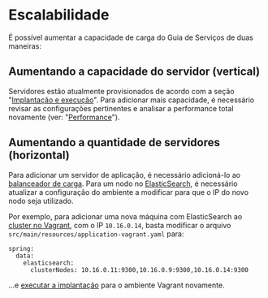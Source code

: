 # Escalabilidade

É possível aumentar a capacidade de carga do Guia de Serviços de duas maneiras:

## Aumentando a capacidade do servidor (vertical)

Servidores estão atualmente provisionados de acordo com a seção "[Implantação e execução](../desenvolvimento/implantacao-e-execucao.md)". Para adicionar mais capacidade, é necessário revisar as configurações pertinentes e analisar a performance total novamente (ver: "[Performance](./performance.md)").

## Aumentando a quantidade de servidores (horizontal)

Para adicionar um servidor de aplicação, é necessário adicioná-lo ao [balanceador de carga](./infraestrutura.md#balanceador-de-carga). Para um nodo no [ElasticSearch](./elasticsearch.md), é necessário atualizar a configuração do ambiente a modificar para que o IP do novo nodo seja utilizado.

Por exemplo, para adicionar uma nova máquina com ElasticSearch ao [cluster no Vagrant](./deploy-vagrant.md), com o IP `10.16.0.14`, basta modificar o arquivo `src/main/resources/application-vagrant.yaml` para:

```
spring:
  data:
    elasticsearch:
      clusterNodes: 10.16.0.11:9300,10.16.0.9:9300,10.16.0.14:9300
```

…e [executar a implantação](./deploy-vagrant.md) para o ambiente Vagrant novamente.
